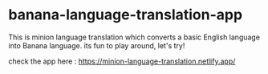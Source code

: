 # banana-language-translation-app

This is minion language translation which converts a basic English language into Banana language. its fun to play around, let's try!

check the app here :
https://minion-language-translation.netlify.app/
